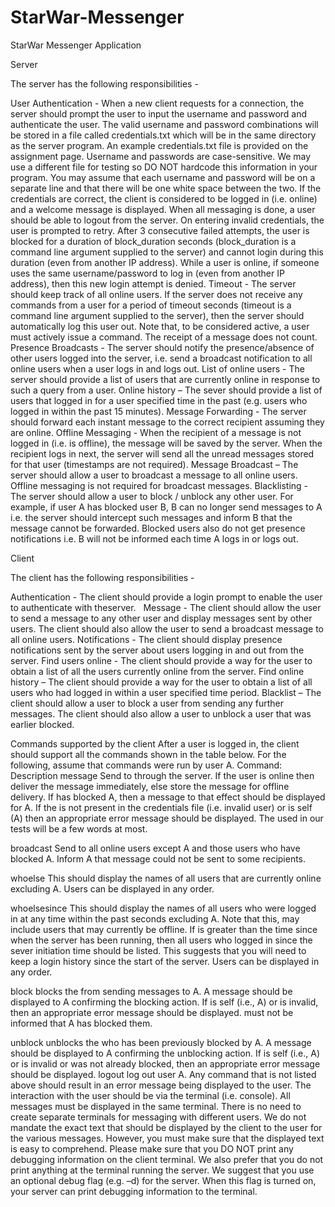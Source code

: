 # StarWar-Messenger
StarWar Messenger Application

Server

The server has the following responsibilities -

User Authentication - When a new client requests for a connection, the server should prompt the user to input the username and password and authenticate the user. The valid username and password combinations will be stored in a file called credentials.txt which will be in the same directory as the server program. An example credentials.txt file is provided on the assignment page. Username and passwords are case-sensitive. We may use a different file for testing so DO NOT hardcode this information in your program. You may assume that each username and password will be on a separate line and that there will be one white space between the two. If the credentials are correct, the client is considered to be logged in (i.e. online) and a welcome message is displayed. When all messaging is done, a user should be able to logout from the server.
On entering invalid credentials, the user is prompted to retry. After 3 consecutive failed attempts, the user is blocked for a duration of block_duration seconds (block_duration is a command line argument supplied to the server) and cannot login during this duration (even from another IP address). While a user is online, if someone uses the same username/password to log in (even from another IP address), then this new login attempt is denied.
Timeout - The server should keep track of all online users. If the server does not receive any commands from a user for a period of timeout seconds (timeout is a command line argument supplied to the server), then the server should automatically log this user out. Note that, to be considered active, a user must actively issue a command. The receipt of a message does not count.
Presence Broadcasts - The server should notify the presence/absence of other users logged into the server, i.e. send a broadcast notification to all online users when a user logs in and logs out.
List of online users - The server should provide a list of users that are currently online in response to such a query from a user.
Online history – The sever should provide a list of users that logged in for a user specified time in the past (e.g. users who logged in within the past 15 minutes).
Message Forwarding - The server should forward each instant message to the correct recipient assuming they are online.
Offline Messaging - When the recipient of a message is not logged in (i.e. is offline), the message will be saved by the server. When the recipient logs in next, the server will send all the unread messages stored for that user (timestamps are not required).
Message Broadcast – The server should allow a user to broadcast a message to all online users. Offline messaging is not required for broadcast messages.
Blacklisting - The server should allow a user to block / unblock any other user. For example, if user A has blocked user B, B can no longer send messages to A i.e. the server should intercept such messages and inform B that the message cannot be forwarded. Blocked users also do not get presence notifications i.e. B will not be informed each time A logs in or logs out.  


Client

The client has the following responsibilities -

Authentication - The client should provide a login prompt to enable the user to authenticate with theserver.  
Message - The client should allow the user to send a message to any other user and display messages sent by other users. The client should also allow the user to send a broadcast message to all online users.
Notifications - The client should display presence notifications sent by the server about users logging in and out from the server.
Find users online - The client should provide a way for the user to obtain a list of all the users currently online from the server.
Find online history – The client should provide a way for the user to obtain a list of all users who had logged in within a user specified time period.
Blacklist – The client should allow a user to block a user from sending any further messages. The client should also allow a user to unblock a user that was earlier blocked.

Commands supported by the client
After a user is logged in, the client should support all the commands shown in the table below. For the following, assume that commands were run by user A.
Command: Description
message <user> <message> 
Send <message> to <user> through the server. If the user is online then deliver the message immediately, else store the message for offline delivery. If <user> has blocked A, then a message to that effect should be displayed for A. If the <user> is not present in the credentials file (i.e. invalid user) or is self (A) then an appropriate error message should be displayed. The <message> used in our tests will be a few words at most.

broadcast <message> 
Send <message> to all online users except A and those users who have blocked A. Inform A that message could not be sent to some recipients.

whoelse 
This should display the names of all users that are currently online excluding A. Users can be displayed in any order.

whoelsesince <time> 
This should display the names of all users who were logged in at any time within the past <time> seconds excluding A. 
Note that this, may include users that may currently be offline. If <time> is greater than the time since when the server has been running, then all users who logged in since the sever initiation time should be listed. This suggests that you will need to keep a login history since the start of the server. Users can be displayed in any order.

block <user>
blocks the <user> from sending messages to A. A message should be displayed to A confirming the blocking action. If <user> is self (i.e., A) or is invalid, then an appropriate error message should be displayed. <user> must not be informed that A has blocked them.

unblock <user>
unblocks the <user> who has been previously blocked by A. A message should be displayed to A confirming the unblocking action. If <user> is self (i.e., A) or is invalid or was not already blocked, then an appropriate error message should be displayed.
logout log out user A.
Any command that is not listed above should result in an error message being displayed to the user. The interaction with the user should be via the terminal (i.e. console). All messages must be displayed in the same terminal. There is no need to create separate terminals for messaging with different users.
We do not mandate the exact text that should be displayed by the client to the user for the various messages. However, you must make sure that the displayed text is easy to comprehend. Please make sure that you DO NOT print any debugging information on the client terminal.
We also prefer that you do not print anything at the terminal running the server. We suggest that you use an optional debug flag (e.g. –d) for the server. When this flag is turned on, your server can print debugging information to the terminal.
